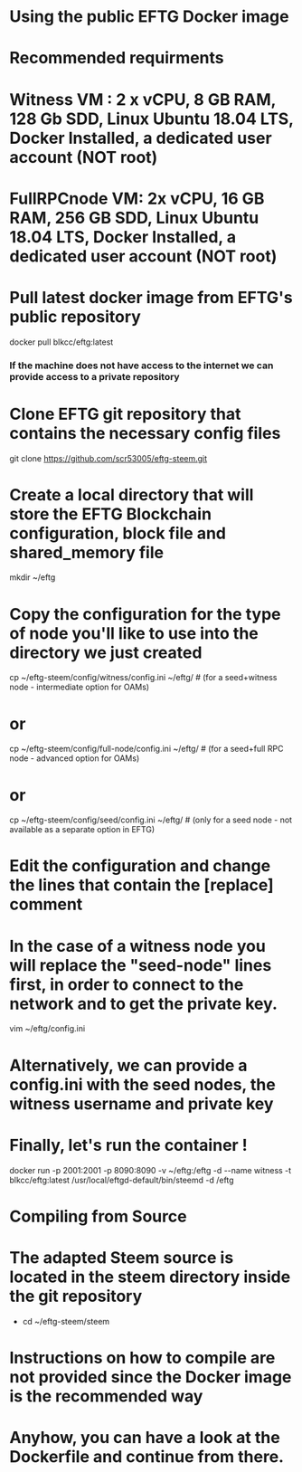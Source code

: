Using the public EFTG Docker image
==================================
 # Recommended requirments 
 # Witness VM : 2 x vCPU, 8 GB RAM, 128 Gb SDD, Linux Ubuntu 18.04 LTS, Docker Installed, a dedicated user account (NOT root)
 # FullRPCnode VM: 2x vCPU, 16 GB RAM, 256 GB SDD, Linux Ubuntu 18.04 LTS, Docker Installed, a dedicated user account (NOT root) 
 
 # Pull latest docker image from EFTG's public repository
  docker pull blkcc/eftg:latest
 ### If the machine does not have access to the internet we can provide access to a private repository

 # Clone EFTG git repository that contains the necessary config files
 git clone https://github.com/scr53005/eftg-steem.git

 # Create a local directory that will store the EFTG Blockchain configuration, block file and shared_memory file
 mkdir ~/eftg

 # Copy the configuration for the type of node you'll like to use into the directory we just created
 cp ~/eftg-steem/config/witness/config.ini ~/eftg/ # (for a seed+witness node - intermediate option for OAMs)
 # or
 cp ~/eftg-steem/config/full-node/config.ini ~/eftg/ # (for a seed+full RPC node - advanced option for OAMs)
 # or
 cp ~/eftg-steem/config/seed/config.ini ~/eftg/ # (only for a seed node - not available as a separate option in EFTG)
 
 # Edit the configuration and change the lines that contain the [replace] comment
 # In the case of a witness node you will replace the "seed-node" lines first, in order to connect to the network and to get the private key. 
 
vim ~/eftg/config.ini



 # Alternatively, we can provide a config.ini with the seed nodes, the witness username and private key

 # Finally, let's run the container !
 docker run -p 2001:2001 -p 8090:8090 -v ~/eftg:/eftg -d --name witness -t blkcc/eftg:latest /usr/local/eftgd-default/bin/steemd -d /eftg

Compiling from Source
=====================

  # The adapted Steem source is located in the steem directory inside the git repository
  - cd ~/eftg-steem/steem

  # Instructions on how to compile are not provided since the Docker image is the recommended way
  # Anyhow, you can have a look at the Dockerfile and continue from there.  
